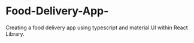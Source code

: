 # Food-Delivery-App-
Creating a food delivery app using typescript and material UI within React Library.
